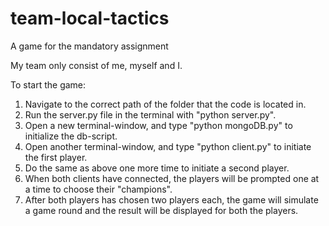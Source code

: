 # team-local-tactics
A game for the mandatory assignment

My team only consist of me, myself and I.

To start the game:
1. Navigate to the correct path of the folder that the code is located in.
1. Run the server.py file in the terminal with "python server.py".
2. Open a new terminal-window, and type "python mongoDB.py" to initialize the db-script.
3. Open another terminal-window, and type "python client.py" to initiate the first player.
4. Do the same as above one more time to initiate a second player.
5. When both clients have connected, the players will be prompted one at a time to choose their  "champions".
6. After both players has chosen two players each, the game will simulate a game round and the result will be displayed for both the players.
